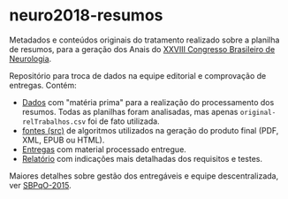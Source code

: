 # neuro2018-resumos

Metadados e conteúdos originais do tratamento realizado sobre a planilha de resumos, para a geração dos Anais do [XXVIII Congresso Brasileiro de Neurologia](http://neuro2018.com.br).

Repositório para troca de dados na equipe editorial e comprovação de entregas. Contém:

* [Dados](data) com "matéria prima" para a realização do processamento dos resumos. Todas as planilhas foram analisadas, mas apenas `original-relTrabalhos.csv` foi de fato utilizada. 
* [fontes (src)](src) de algoritmos utilizados na geração do produto final (PDF, XML, EPUB ou HTML). 
* [Entregas](entregas) com material processado entregue. 
* [Relatório](relatorio.md) com indicações mais detalhadas dos requisitos e testes.

Maiores detalhes sobre gestão dos entregáveis e equipe descentralizada, ver [SBPqO-2015](https://github.com/ppKrauss/SBPqO-2015).
